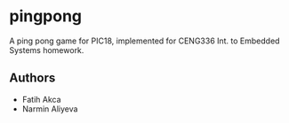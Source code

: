 # pingpong
A ping pong game for PIC18, implemented for CENG336 Int. to Embedded Systems homework.

## Authors
- Fatih Akca
- Narmin Aliyeva
